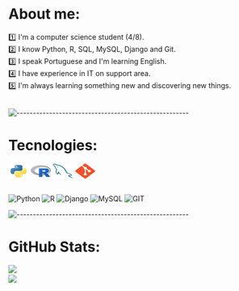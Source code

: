 # About me:
:one: I'm a computer science student (4/8).<br/>
:two: I know Python, R, SQL, MySQL, Django and Git.<br/>
:three: I speak Portuguese and I'm learning English.<br/> 
:four: I have experience in IT on support area.<br/>
:five: I'm always learning something new and discovering new things.</a><br/><br>

![-----------------------------------------------------](
https://raw.githubusercontent.com/andreasbm/readme/master/assets/lines/aqua.png)<br>

# Tecnologies:

<div style="display: inline_block">
  <img align="center" height="30" width="40" src="https://raw.githubusercontent.com/devicons/devicon/master/icons/python/python-original.svg">
  <img align="center" height="30" width="40" src="https://raw.githubusercontent.com/devicons/devicon/master/icons/r/r-original.svg">
  <img align="center" height="30" width="40" src="https://raw.githubusercontent.com/devicons/devicon/master/icons/mysql/mysql-original.svg">
  <img align="center" height="30" width="40" src="https://raw.githubusercontent.com/devicons/devicon/master/icons/git/git-original.svg">
</div><br>

![Python](https://img.shields.io/badge/python-3670A0?style=for-the-badge&logo=python&logoColor=ffdd54) 
![R](https://img.shields.io/badge/r-%23276DC3.svg?style=for-the-badge&logo=r&logoColor=white) 
![Django](https://img.shields.io/badge/django-%23092E20.svg?style=for-the-badge&logo=django&logoColor=white) 
![MySQL](https://img.shields.io/badge/mysql-%2300f.svg?style=for-the-badge&logo=mysql&logoColor=white)
![GIT](https://img.shields.io/badge/GIT-E44C30?style=for-the-badge&logo=git&logoColor=white)<br>

![-----------------------------------------------------](
https://raw.githubusercontent.com/andreasbm/readme/master/assets/lines/aqua.png)<br>

# GitHub Stats:
![](https://github-readme-stats.vercel.app/api?username=marcosdataleal&theme=great-gatsby&hide_border=false&include_all_commits=true&count_private=true&title_color=00FF00&text_color=00FF00)<br/>
![](https://github-readme-stats.vercel.app/api/top-langs/?username=marcosdataleal&theme=great-gatsby&hide_border=false&include_all_commits=true&count_private=true&layout=compact&title_color=00FF00&text_color=00FF00)
<!-- Proudly created with GPRM ( https://gprm.itsvg.in ) -->
